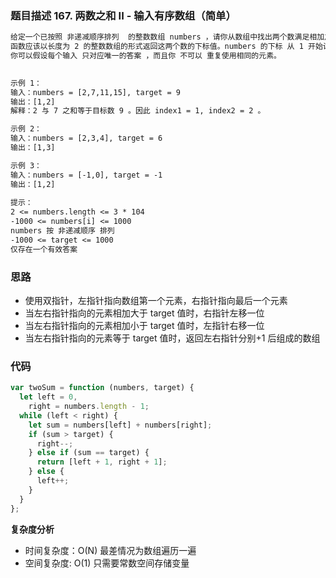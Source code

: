 ### 题目描述 167. 两数之和 II - 输入有序数组（简单）

```txt
给定一个已按照 非递减顺序排列  的整数数组 numbers ，请你从数组中找出两个数满足相加之和等于目标数 target 。
函数应该以长度为 2 的整数数组的形式返回这两个数的下标值。numbers 的下标 从 1 开始计数 ，所以答案数组应当满足 1 <= answer[0] < answer[1] <= numbers.length 。
你可以假设每个输入 只对应唯一的答案 ，而且你 不可以 重复使用相同的元素。

 
示例 1：
输入：numbers = [2,7,11,15], target = 9
输出：[1,2]
解释：2 与 7 之和等于目标数 9 。因此 index1 = 1, index2 = 2 。

示例 2：
输入：numbers = [2,3,4], target = 6
输出：[1,3]

示例 3：
输入：numbers = [-1,0], target = -1
输出：[1,2]
 
提示：
2 <= numbers.length <= 3 * 104
-1000 <= numbers[i] <= 1000
numbers 按 非递减顺序 排列
-1000 <= target <= 1000
仅存在一个有效答案
```

### 思路

- 使用双指针，左指针指向数组第一个元素，右指针指向最后一个元素
- 当左右指针指向的元素相加大于 target 值时，右指针左移一位
- 当左右指针指向的元素相加小于 target 值时，左指针右移一位
- 当左右指针指向的元素等于 target 值时，返回左右指针分别+1 后组成的数组

### 代码

```javascript
var twoSum = function (numbers, target) {
  let left = 0,
    right = numbers.length - 1;
  while (left < right) {
    let sum = numbers[left] + numbers[right];
    if (sum > target) {
      right--;
    } else if (sum == target) {
      return [left + 1, right + 1];
    } else {
      left++;
    }
  }
};
```

**复杂度分析**

- 时间复杂度：O(N) 最差情况为数组遍历一遍
- 空间复杂度: O(1) 只需要常数空间存储变量
